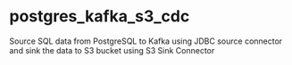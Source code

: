 # postgres_kafka_s3_cdc
Source SQL data from PostgreSQL to Kafka using JDBC source connector and sink the data to S3 bucket using S3 Sink Connector
